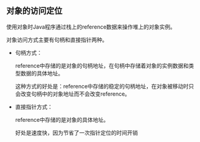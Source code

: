 ## 对象的访问定位

使用对象时Java程序通过栈上的reference数据来操作堆上的对象实例。

对象访问方式主要有句柄和直接指针两种。

+ 句柄方式：

  reference中存储的是对象的句柄地址，在句柄中存储着对象的实例数据和类型数据的具体地址。

  这种方式的好处是：reference中存储的稳定的句柄地址，在对象被移动时只会改变句柄中的对象地址而不会改变reference。

+ 直接指针方式：

  reference中存储的是对象的具体地址。

  好处是速度快，因为节省了一次指针定位的时间开销
